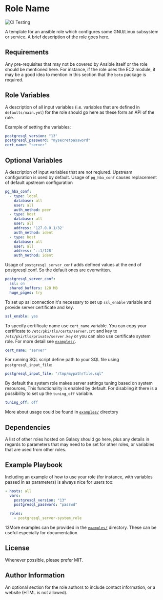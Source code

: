 # Role Name
![CI Testing](https://github.com/linux-system-roles/template/workflows/tox/badge.svg)

A template for an ansible role which configures some GNU/Linux subsystem or
service. A brief description of the role goes here.

## Requirements

Any pre-requisites that may not be covered by Ansible itself or the role should
be mentioned here. For instance, if the role uses the EC2 module, it may be a
good idea to mention in this section that the `boto` package is required.

## Role Variables

A description of all input variables (i.e. variables that are defined in
`defaults/main.yml`) for the role should go here as these form an API of the
role.

Example of setting the variables:

```yaml
postgresql_version: "13"
postgresql_password: "mysecretpassword"
cert_name: "server"
```
## Optional Variables
A description of input variables that are not reqiured. Upstream configuration is used by default.
Usage of `pg_hba_conf` causes replacement of default upstream configuration
```yaml
pg_hba_conf:
  - type: local
    database: all
    user: all
    auth_method: peer
  - type: host
    database: all
    user: all
    address: '127.0.0.1/32'
    auth_method: ident
  - type: host
    database: all
    user: all
    address: '::1/128'
    auth_method: ident
```
Usage of `postgresql_server_conf` adds defined values at the end of postgresql.conf.
So the default ones are overwritten.
```yaml
postgresql_server_conf:
  ssl: on
  shared_buffers: 128 MB
  huge_pages: try
```
To set up ssl connection it's necessary to set up `ssl_enable` variable and provide server certificate and key.
```yaml
ssl_enable: yes
```
To specify certificate name use `cert_name` variable.
You can copy your certificate to `/etc/pki/tls/certs/server.crt` and key to `/etc/pki/tls/private/server.key` or
you can also use certificate system role. For more detail see [`examples/`](examples).
```yaml
cert_name: "server"
```

For running SQL script define path to your SQL file using `postgresql_input_file`:
```yaml
postgresql_input_file: "/tmp/mypath/file.sql"
```
By default the system role makes server settings tuning based on system resources,
This functionality is enabled by default. For disabling it there is a possibility to
set up the `tuning_off` variable.
```yaml
tuning_off: off
```
More about usage could be found in [`examples/`](examples) directory


## Dependencies

A list of other roles hosted on Galaxy should go here, plus any details in
regards to parameters that may need to be set for other roles, or variables
that are used from other roles.

## Example Playbook

Including an example of how to use your role (for instance, with variables
passed in as parameters) is always nice for users too:

```yaml
- hosts: all
  vars:
    postgresql_version: "13"
    postgresql_password: "passwd"

  roles:
    - postgresql_server-system_role
```

13More examples can be provided in the [`examples/`](examples) directory. These
can be useful especially for documentation.

## License

Whenever possible, please prefer MIT.

## Author Information

An optional section for the role authors to include contact information, or a
website (HTML is not allowed).
